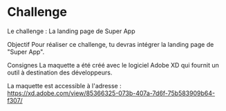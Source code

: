 # Challenge

Le challenge : La landing page de Super App

Objectif
Pour réaliser ce challenge, tu devras intégrer la landing page de "Super App".

Consignes
La maquette a été créé avec le logiciel Adobe XD qui fournit un outil à destination des développeurs.

La maquette est accessible à l'adresse :  https://xd.adobe.com/view/85366325-073b-407a-7d6f-75b583909b64-f307/
